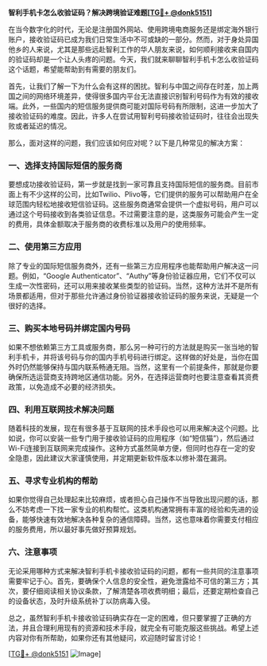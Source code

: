**智利手机卡怎么收验证码？解决跨境验证难题[[TG💪+ @donk5151](https://t.me/s/donk5151)]**

在当今数字化的时代，无论是注册国外网站、使用跨境电商服务还是绑定海外银行账户，接收验证码已成为我们日常生活中不可或缺的一部分。然而，对于身处异国他乡的人来说，尤其是那些远赴智利工作的华人朋友来说，如何顺利接收来自国内的验证码却是一个让人头疼的问题。今天，我们就来聊聊智利手机卡怎么收验证码这个话题，希望能帮助到有需要的朋友们。

首先，让我们了解一下为什么会有这样的困扰。智利与中国之间存在时差，加上两国之间的网络环境差异，使得很多国内平台无法直接识别智利号码作为有效的接收端。此外，一些国内的短信服务提供商可能对国际号码有所限制，这进一步加大了接收验证码的难度。因此，许多人在尝试用智利号码接收验证码时，往往会出现失败或者延迟的情况。

那么，面对这样的问题，我们应该如何应对呢？以下是几种常见的解决方案：

### 一、选择支持国际短信的服务商

要想成功接收验证码，第一步就是找到一家可靠且支持国际短信的服务商。目前市面上有不少这样的公司，比如Twilio、Plivo等，它们提供的服务可以帮助用户在全球范围内轻松地接收短信验证码。这些服务商通常会提供一个虚拟号码，用户可以通过这个号码接收到各类验证信息。不过需要注意的是，这类服务可能会产生一定的费用，具体金额取决于服务商的收费标准以及用户的使用频率。

### 二、使用第三方应用

除了专业的国际短信服务商外，还有一些第三方应用程序也能帮助用户解决这一问题。例如，“Google Authenticator”、“Authy”等身份验证器应用，它们不仅可以生成一次性密码，还可以用来接收某些类型的验证码。当然，这种方法并不是所有场景都适用，但对于那些允许通过身份验证器接收验证码的服务来说，无疑是一个很好的选择。

### 三、购买本地号码并绑定国内号码

如果不想依赖第三方工具或服务商，那么另一种可行的方法就是购买一张当地的智利手机卡，并将该号码与你的国内手机号码进行绑定。这样做的好处是，当你在国外时仍然能够保持与国内联系畅通无阻。当然，这里有一个前提条件，那就是你要确保所选运营商支持跨地区通信功能。另外，在选择运营商时也要注意查看其资费政策，以免造成不必要的经济损失。

### 四、利用互联网技术解决问题

随着科技的发展，现在有很多基于互联网的技术手段也可以用来解决这个问题。比如说，你可以安装一些专门用于接收验证码的应用程序（如“短信猫”），然后通过Wi-Fi连接到互联网来完成操作。这种方式虽然简单方便，但同时也存在一定的安全隐患，因此建议大家谨慎使用，并定期更新软件版本以修补潜在漏洞。

### 五、寻求专业机构的帮助

如果你觉得自己处理起来比较麻烦，或者担心自己操作不当导致出现问题的话，那么不妨考虑一下找一家专业的机构帮忙。这类机构通常拥有丰富的经验和先进的设备，能够快速有效地解决各种复杂的通信障碍。当然，这也意味着你需要支付相应的服务费用，所以最好事先做好预算规划。

### 六、注意事项

无论采用哪种方式来解决智利手机卡接收验证码的问题，都有一些共同的注意事项需要牢记于心。首先，要确保个人信息的安全性，避免泄露给不可信的第三方；其次，要仔细阅读相关协议条款，了解清楚各项收费明细；最后，还要定期检查自己的设备状态，及时升级系统补丁以防病毒入侵。

总之，虽然智利手机卡接收验证码确实存在一定的困难，但只要掌握了正确的方法，并且合理利用现有的资源和技术手段，就完全有可能克服这些挑战。希望上述内容对你有所帮助，如果你还有其他疑问，欢迎随时留言讨论！

[[TG💪+ @donk5151](https://t.me/s/donk5151) ![Image](https://i.postimg.cc/rwNCRYN7/Snipaste-2025-04-30-17-27-05.png)]